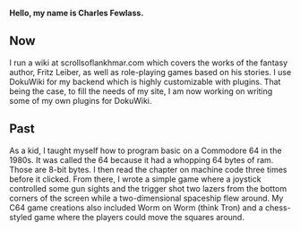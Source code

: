 **Hello, my name is Charles Fewlass.**

## Now
I run a wiki at scrollsoflankhmar.com which covers the works of the fantasy author, Fritz Leiber, as well as role-playing games
based on his stories. I use DokuWiki for my backend which is highly customizable with plugins. That being the case, to fill the needs
of my site, I am now working on writing some of my own plugins for DokuWiki.

## Past
As a kid, I taught myself how to program basic on a Commodore 64 in the 1980s. It was called the 64 because it had a whopping 64 bytes of ram. Those are 8-bit bytes. I then read the chapter on machine code three times before it clicked. From there, I wrote a simple game where a joystick controlled some gun sights and the trigger shot two lazers from the bottom corners of the screen while a two-dimensional spaceship flew around. My C64 game creations also included Worm on Worm (think Tron) and a chess-styled game where the players could move the squares around.

<!---
elbuagnin/elbuagnin is a ✨ special ✨ repository because its `README.md` (this file) appears on your GitHub profile.
You can click the Preview link to take a look at your changes.
--->

